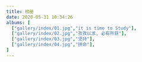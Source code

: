 ```yaml
---
title: 相册
date: 2020-05-31 10:34:26
albums: [
  ["gallery/index/01.jpg","it is time to Study"],
  ["gallery/index/02.jpg","孜孜以求, 必有所获"],
  ["gallery/index/03.jpg","坚持"],
  ["gallery/index/04.jpg","拼命"],
]
---
```

